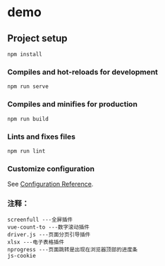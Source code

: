 # demo

## Project setup
```
npm install
```

### Compiles and hot-reloads for development
```
npm run serve
```

### Compiles and minifies for production
```
npm run build
```

### Lints and fixes files
```
npm run lint
```

### Customize configuration
See [Configuration Reference](https://cli.vuejs.org/config/).


### 注释：
```
screenfull ---全屏插件
vue-count-to ---数字滚动插件
driver.js ---页面分页引导插件
xlsx ---电子表格插件
nprogress ---页面跳转是出现在浏览器顶部的进度条
js-cookie
```
